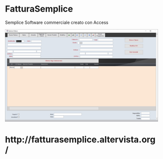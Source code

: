 # FatturaSemplice
Semplice Software commerciale creato con Access 

<div align="center">
<img src ="https://github.com/anonik9900/FatturaSemplice/blob/master/Sito-Web/img/photo.jpg"></img>
</div>

<h1>http://fatturasemplice.altervista.org/</h1>
